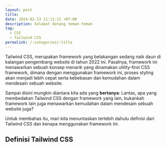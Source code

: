 ```yaml
---
layout: post
title:
date: 2024-02-13 11:11:11 +07:00
description: Selamat datang teman-teman
tag:
  - CSS
  - Tailwind CSS
permalink: /:categories/:title
---
```

Tailwind CSS, merupakan framework yang belakangan sedang naik daun di kalangan pengembang website di tahun 2022 ini. Pasalnya, framework ini menawarkan sebuah konsep menarik yang dinamakan utility-first CSS framework, dimana dengan menggunakan framework ini, proses styling akan menjadi lebih cepat serta kebebasan dan kemudahan dalam mendesain sebuah website.

Sampai disini mungkin diantara kita ada yang **bertanya**: Lantas, apa yang membedakan Tailwind CSS dengan framework yang lain, bukankah framework lain juga menawarkan kemudahan dalam mendesain sebuah website juga?

Untuk membahas itu, mari kita menuntaskan terlebih dahulu definisi dari Tailwind CSS dan kenapa menggunakan framework ini.

## Definisi Tailwind CSS


